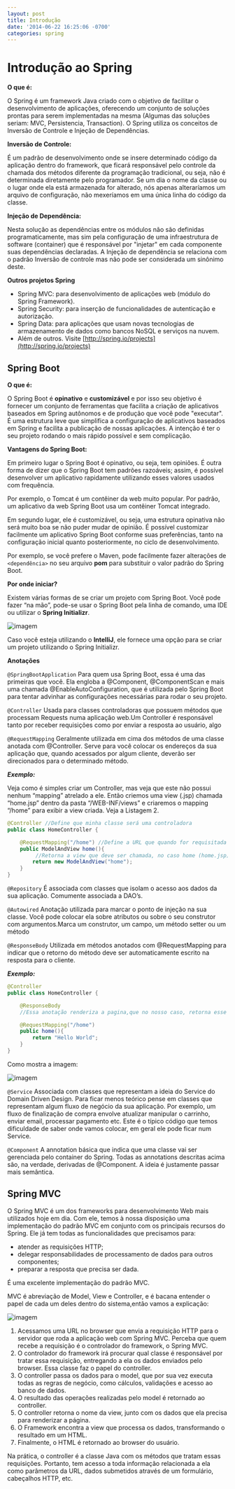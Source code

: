 ```yaml
---
layout: post
title: Introdução
date: '2014-06-22 16:25:06 -0700'
categories: spring
---
```


# Introdução ao Spring

**O que é:**

O Spring é um framework Java criado com o objetivo de facilitar o desenvolvimento de aplicações, oferecendo um conjunto de soluções prontas para serem implementadas na mesma \(Algumas das soluções seriam: MVC, Persistencia, Transaction\). O Spring utiliza os conceitos de Inversão de Controle e Injeção de Dependências.

**Inversão de Controle:**

É um padrão de desenvolvimento onde se insere determinado código da aplicação dentro do framework, que ficará responsável pelo controle da chamada dos métodos diferente da programação tradicional, ou seja, não é determinada diretamente pelo programador. Se um dia o nome da classe ou o lugar onde ela está armazenada for alterado, nós apenas alteraríamos um arquivo de configuração, não mexeríamos em uma única linha do código da classe.

**Injeção de Dependência:**

Nesta solução as dependências entre os módulos não são definidas programaticamente, mas sim pela configuração de uma infraestrutura de software \(container\) que é responsável por "injetar" em cada componente suas dependências declaradas. A Injeção de dependência se relaciona com o padrão Inversão de controle mas não pode ser considerada um sinônimo deste.

**Outros projetos Spring**

* Spring MVC: para desenvolvimento de aplicações web \(módulo do Spring Framework\).
* Spring Security: para inserção de funcionalidades de autenticação e autorização.
* Spring Data: para aplicações que usam novas tecnologias de armazenamento de dados como bancos NoSQL e serviços na nuvem.
* Além de outros. Visite [http://spring.io/projects](http://spring.io/projects)

## Spring Boot

**O que é:**

O Spring Boot é **opinativo** e **customizável** e por isso seu objetivo é fornecer um conjunto de ferramentas que facilita a criação de aplicativos baseados em Spring autônomos e de produção que você pode "executar". É uma estrutura leve que simplifica a configuração de aplicativos baseados em Spring e facilita a publicação de nossas aplicações. A intenção é ter o seu projeto rodando o mais rápido possível e sem complicação.

**Vantagens do Spring Boot:**

Em primeiro lugar o Spring Boot é opinativo, ou seja, tem opiniões. É outra forma de dizer que o Spring Boot tem padrões razoáveis; assim, é possível desenvolver um aplicativo rapidamente utilizando esses valores usados com frequência.

Por exemplo, o Tomcat é um contêiner da web muito popular. Por padrão, um aplicativo da web Spring Boot usa um contêiner Tomcat integrado.

Em segundo lugar, ele é customizável, ou seja, uma estrutura opinativa não será muito boa se não puder mudar de opinião. É possível customizar facilmente um aplicativo Spring Boot conforme suas preferências, tanto na configuração inicial quanto posteriormente, no ciclo de desenvolvimento.

Por exemplo, se você prefere o Maven, pode facilmente fazer alterações de `<dependência>` no seu arquivo **pom** para substituir o valor padrão do Spring Boot.

**Por onde iniciar?**

Existem várias formas de se criar um projeto com Spring Boot. Você pode fazer “na mão”, pode-se usar o Spring Boot pela linha de comando, uma IDE ou utilizar o **Spring Initializr**.

![imagem](https://cdn-images-1.medium.com/max/1200/1*CV2P0YWxS_skLrLTQOeePA.png)

Caso você esteja utilizando o **IntelliJ**, ele fornece uma opção para se criar um projeto utilizando o Spring Initializr.

**Anotações**

`@SpringBootApplication` Para quem usa Spring Boot, essa é uma das primeiras que você. Ela engloba a @Component, @ComponentScan e mais uma chamada @EnableAutoConfiguration, que é utilizada pelo Spring Boot para tentar advinhar as configurações necessárias para rodar o seu projeto.

`@Controller` Usada para classes controladoras que possuem métodos que processam Requests numa aplicação web.Um Controller é responsável tanto por receber requisições como por enviar a resposta ao usuário, algo

`@RequestMapping` Geralmente utilizada em cima dos métodos de uma classe anotada com @Controller. Serve para você colocar os endereços da sua aplicação que, quando acessados por algum cliente, deverão ser direcionados para o determinado método.

_**Exemplo:**_

Veja como é simples criar um Controller, mas veja que este não possui nenhum “mapping” atrelado a ele. Então criemos uma view \(.jsp\) chamada “home.jsp” dentro da pasta “/WEB-INF/views” e criaremos o mapping “/home” para exibir a view criada. Veja a Listagem 2.

```java
@Controller //Define que minha classe será uma controladora
public class HomeController {

    @RequestMapping("/home") //Define a URL que quando for requisitada ira chamar o metodo
    public ModelAndView home(){
         //Retorna a view que deve ser chamada, no caso home (home.jsp) aqui o .jsp é omitido
        return new ModelAndView("home");
    }
}
```

`@Repository` É associada com classes que isolam o acesso aos dados da sua aplicação. Comumente associada a DAO’s.

`@Autowired` Anotação utilizada para marcar o ponto de injeção na sua classe. Você pode colocar ela sobre atributos ou sobre o seu construtor com argumentos.Marca um construtor, um campo, um método setter ou um método

`@ResponseBody` Utilizada em métodos anotados com @RequestMapping para indicar que o retorno do método deve ser automaticamente escrito na resposta para o cliente.

_**Exemplo:**_

```java
@Controller
public class HomeController {

    @ResponseBody
    //Essa anotação renderiza a pagina,que no nosso caso, retorna esse texto: Hello World

    @RequestMapping("/home") 
    public home(){
        return "Hello World";
    }
}
```

Como mostra a imagem:

![imagem](https://docs.microsoft.com/pt-br/outlook/rest/images/java-tutorial/hello-world.png)

`@Service` Associada com classes que representam a ideia do Service do Domain Driven Design. Para ficar menos teórico pense em classes que representam algum fluxo de negócio da sua aplicação. Por exemplo, um fluxo de finalização de compra envolve atualizar manipular o carrinho, enviar email, processar pagamento etc. Este é o típico código que temos dificuldade de saber onde vamos colocar, em geral ele pode ficar num Service.

`@Component` A annotation básica que indica que uma classe vai ser gerenciada pelo container do Spring. Todas as annotations descritas acima são, na verdade, derivadas de @Component. A ideia é justamente passar mais semântica.

## Spring MVC

O Spring MVC é um dos frameworks para desenvolvimento Web mais utilizados hoje em dia. Com ele, temos à nossa disposição uma implementação do padrão MVC em conjunto com os principais recursos do Spring. Ele já tem todas as funcionalidades que precisamos para:

* atender as requisições HTTP;
* delegar responsabilidades de processamento de dados para outros componentes; 
* preparar a resposta que precisa ser dada.

É uma excelente implementação do padrão MVC.

MVC é abreviação de Model, View e Controller, e é bacana entender o papel de cada um deles dentro do sistema,então vamos a explicação:

![imagem](http://s3.amazonaws.com/algaworks-blog/wp-content/uploads/Fluxo-do-Spring-MVC.png)

1. Acessamos uma URL no browser que envia a requisição HTTP para o servidor que roda a aplicação web com Spring MVC. Perceba que quem recebe a requisição é o controlador do framework, o Spring MVC.
2. O controlador do framework irá procurar qual classe é responsável por tratar essa requisição, entregando a ela os dados enviados pelo browser. Essa classe faz o papel do controller.
3. O controller passa os dados para o model, que por sua vez executa todas as regras de negócio, como cálculos, validações e acesso ao banco de dados.
4. O resultado das operações realizadas pelo model é retornado ao controller.
5. O controller retorna o nome da view, junto com os dados que ela precisa para renderizar a página.
6. O Framework encontra a view que processa os dados, transformando o resultado em um HTML.
7. Finalmente, o HTML é retornado ao browser do usuário.

Na prática, o controller é a classe Java com os métodos que tratam essas requisições. Portanto, tem acesso a toda informação relacionada a ela como parâmetros da URL, dados submetidos através de um formulário, cabeçalhos HTTP, etc.

